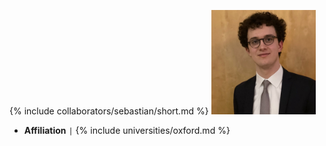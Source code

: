 {% include collaborators/sebastian/short.md %}
<img src="/assets/img/collaborators/sebastian.jpeg" alt="Sebastian Ohlig" width="167" />
- **Affiliation** <code>&#124;</code> {% include universities/oxford.md %}